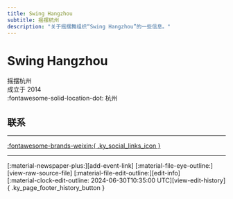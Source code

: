 ```yaml
---
title: Swing Hangzhou
subtitle: 摇摆杭州
description: "关于摇摆舞组织“Swing Hangzhou”的一些信息。"
---
```


# Swing Hangzhou

摇摆杭州  
成立于 2014  
:fontawesome-solid-location-dot: 杭州  


## 联系


---

 [:fontawesome-brands-weixin:{ .ky_social_links_icon }](# "摇摆杭州SwingDance")

---

<div class="ky_page_footer" markdown>
<div class="ky_page_footer_trailing" markdown="span">
[:material-newspaper-plus:][add-event-link]
[:material-file-eye-outline:][view-raw-source-file]
[:material-file-edit-outline:][edit-info]
</div>
<div class="ky_page_footer_leading" markdown="span">
[:material-clock-edit-outline: 2024-06-30T10:35:00 UTC][view-edit-history]{ .ky_page_footer_history_button }
</div>
</div>

[add-event-link]: https://github.com/swingdance/events/issues/new?assignees=&labels=add+event&projects=&template=02-add_entity.yml&title=%5Bzh_CN%5D%20Add%20Event%3A%20%3CName%3E&region=zh_CN&province=Zhejiang&city=Hangzhou&org_id=swing-hang-zhou "添加活动"
[view-raw-source-file]: https://github.com/swingdance/orgs/blob/main/zh_CN/swing-hang-zhou.json "查看原始源文件"
[edit-info]: https://github.com/swingdance/orgs/issues/new?assignees=&labels=update+org&projects=&template=03-update_entity.yml&title=%5Bzh_CN%5D%20Update%20Org%3A%20Swing%20Hangzhou&region=zh_CN&id=swing-hang-zhou&name=Swing%20Hangzhou "编辑信息"

[view-edit-history]: https://github.com/swingdance/orgs/commits/main/zh_CN/swing-hang-zhou.json "查看编辑历史"
